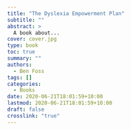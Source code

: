 ```yaml
---
title: "The Dyslexia Empowerment Plan"
subtitle: ""
abstract: >
  A book about...
cover: cover.jpg
type: book
toc: true
summary: ""
authors:
  - Ben Foss
tags: []
categories:
  - Books
date: 2020-06-21T18:01:59+10:00
lastmod: 2020-06-21T18:01:59+10:00
draft: false
crosslink: "true"
---
```


